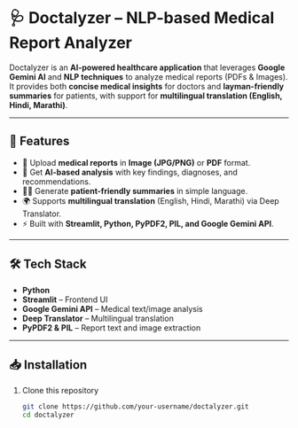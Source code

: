 # 🩺 Doctalyzer – NLP-based Medical Report Analyzer  

Doctalyzer is an **AI-powered healthcare application** that leverages **Google Gemini AI** and **NLP techniques** to analyze medical reports (PDFs & Images). It provides both **concise medical insights** for doctors and **layman-friendly summaries** for patients, with support for **multilingual translation (English, Hindi, Marathi)**.  

---

## 🚀 Features  
- 📂 Upload **medical reports** in **Image (JPG/PNG)** or **PDF** format.  
- 🤖 Get **AI-based analysis** with key findings, diagnoses, and recommendations.  
- 🧑‍⚕ Generate **patient-friendly summaries** in simple language.  
- 🌍 Supports **multilingual translation** (English, Hindi, Marathi) via Deep Translator.  
- ⚡ Built with **Streamlit, Python, PyPDF2, PIL, and Google Gemini API**.  

---

## 🛠️ Tech Stack  
- **Python**  
- **Streamlit** – Frontend UI  
- **Google Gemini API** – Medical text/image analysis  
- **Deep Translator** – Multilingual translation  
- **PyPDF2 & PIL** – Report text and image extraction  

---

## 📥 Installation  

1. Clone this repository  
   ```bash
   git clone https://github.com/your-username/doctalyzer.git
   cd doctalyzer
